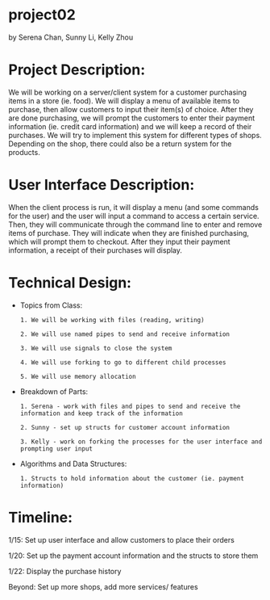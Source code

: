 # project02

by Serena Chan, Sunny Li, Kelly Zhou

# Project Description:

We will be working on a server/client system for a customer purchasing items in a store (ie. food). 
We will display a menu of available items to purchase, then allow customers to input their item(s) of choice. 
After they are done purchasing, we will prompt the customers to enter their payment information (ie. credit card information) 
and we will keep a record of their purchases. We will try to implement this system for different types of shops. Depending on 
the shop, there could also be a return system for the products. 

# User Interface Description:

When the client process is run, it will display a menu (and some commands for the user) and the user will input a command
to access a certain service. Then, they will communicate through the command line to enter and remove items of purchase. They will
indicate when they are finished purchasing, which will prompt them to checkout. After they input their payment information, a receipt
of their purchases will display. 

# Technical Design:

  - Topics from Class:
	
		1. We will be working with files (reading, writing)
		
		2. We will use named pipes to send and receive information
		
		3. We will use signals to close the system
		
		4. We will use forking to go to different child processes
		
		5. We will use memory allocation 
  
  - Breakdown of Parts:
  		
		1. Serena - work with files and pipes to send and receive the information and keep track of the information
		
		2. Sunny - set up structs for customer account information 
		
		3. Kelly - work on forking the processes for the user interface and prompting user input
  
  - Algorithms and Data Structures:
  		
		1. Structs to hold information about the customer (ie. payment information)
  
# Timeline:

1/15: Set up user interface and allow customers to place their orders

1/20: Set up the payment account information and the structs to store them

1/22: Display the purchase history

Beyond: Set up more shops, add more services/ features

